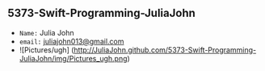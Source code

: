 ## 5373-Swift-Programming-JuliaJohn

- ```Name:``` Julia John
- ```email:``` juliajohn013@gmail.com
- ![Pictures/ugh] (http://JuliaJohn.github.com/5373-Swift-Programming-JuliaJohn/img/Pictures_ugh.png)